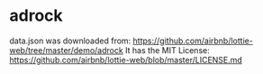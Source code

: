 # adrock

data.json was downloaded from:
https://github.com/airbnb/lottie-web/tree/master/demo/adrock
It has the MIT License:
https://github.com/airbnb/lottie-web/blob/master/LICENSE.md
